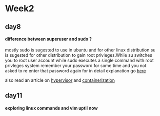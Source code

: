 # Week2 

## day8

#### difference between superuser and sudo ?
 
mostly sudo is sugested to use in ubuntu and for other linux distribution su is sugested for other distribution to gain root privleges.While su switches you to root user account while sudo executes a single command with root privleges system remember your password for some time and you not asked to re enter that password again 
 for in detail explanation go [here](https://www.howtogeek.com/111479/htg-explains-whats-the-difference-between-sudo-su/)

 also read an article on [hypervisor](https://www.vmware.com/topics/glossary/content/hypervisor#:~:text=There%20are%20two%20main%20hypervisor,system%2C%20like%20other%20computer%20programs.) and [containerization](https://www.citrix.com/en-in/solutions/app-delivery-and-security/what-is-containerization.html)

## day11

#### exploring linux commands and vim uptil now 
